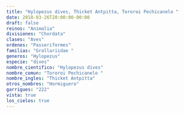 ```yaml
---
title: "Hylopezus dives, Thicket Antpitta, Tororoi Pechicanelo "
date: 2018-03-26T20:00:00-00:00
draft: false
reinos: "Animalia"
divisiones: "Chordata"
clases: "Aves"
ordenes: "Passeriformes"
familias: "Grallariidae "
generos: "Hylopezus"
especie: "dives"
nombre_cientifico: "Hylopezus dives"
nombre_comun: "Tororoi Pechicanelo "
nombre_ingles: "Thicket Antpitta"
otros_nombres: "Hormiguero"
garrigues: "222"
vista: true
los_cielos: true
---
```

